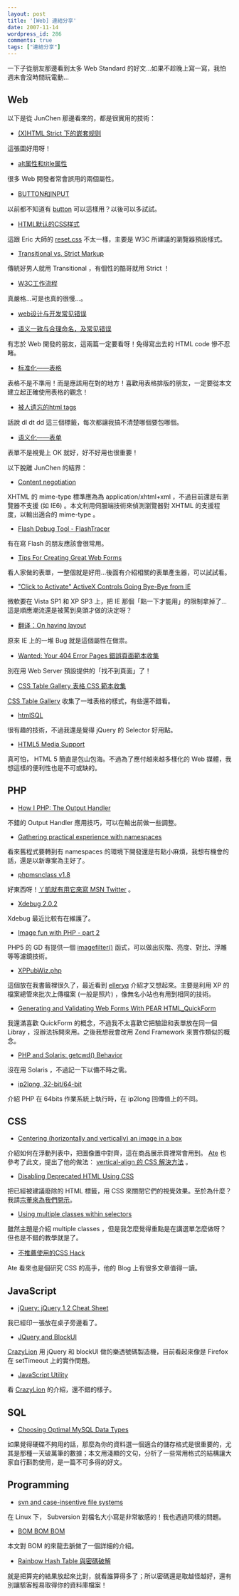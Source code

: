 ```yaml
---
layout: post
title: '[Web] 連結分享'
date: 2007-11-14
wordpress_id: 286
comments: true
tags: ["連結分享"]
---
```


一下子從朋友那邊看到太多 Web Standard 的好文...如果不趁晚上寫一寫，我怕週末會沒時間玩電動...

<!--more-->

## Web

以下是從 JunChen 那邊看來的，都是很實用的技術：

* [(X)HTML Strict 下的嵌套规则](http://www.junchenwu.com/2007/01/allowed_nesting_of_elements_in_html_4_strict_and_xhtml_10_strict.html)

這張圖好用呀！

* [alt属性和title属性](http://www.junchenwu.com/2005/05/alttitle.html)

很多 Web 開發者常會誤用的兩個屬性。 

* [BUTTON和INPUT](http://www.junchenwu.com/2006/01/buttoninput.html)

以前都不知道有 [button](http://www.w3schools.com/tags/tag_button.asp) 可以這樣用？以後可以多試試。

* [HTML默认的CSS样式](http://www.junchenwu.com/2005/05/htmlcss.html)

這跟 Eric 大師的 [reset.css](http://meyerweb.com/eric/thoughts/2007/05/01/reset-reloaded/) 不太一樣，主要是 W3C 所建議的瀏覽器預設樣式。

* [Transitional vs. Strict Markup](http://www.junchenwu.com/2006/01/transitional_vs_strict_markup.html)

傳統好男人就用 Transitional ，有個性的酷哥就用 Strict ！

* [W3C工作流程](http://www.junchenwu.com/2006/04/w3c_workflow.html)

真嚴格...可是也真的很慢...。

* [web设计与开发常见错误](http://www.junchenwu.com/2005/12/web_development_mistakes.html)

* [语义一致与合理命名，及常见错误](http://www.junchenwu.com/2006/01/xhtml.html)

有志於 Web 開發的朋友，這兩篇一定要看呀！免得寫出去的 HTML code 慘不忍睹。 

* [标准化——表格](http://www.junchenwu.com/2005/05/post_18.html)

表格不是不準用！而是應該用在對的地方！喜歡用表格排版的朋友，一定要從本文建立起正確使用表格的觀念！

* [被人遗忘的html tags](http://www.junchenwu.com/2005/11/html_tags.html)

話說 dl dt dd 這三個標籤，每次都讓我搞不清楚哪個要包哪個。

* [语义化——表单](http://www.junchenwu.com/2005/07/accessible_forms.html)

表單不是視覺上 OK 就好，好不好用也很重要！ 



以下脫離 JunChen 的結界： 

* [Content negotiation](http://www.456bereastreet.com/archive/200408/content_negotiation/)

XHTML 的 mime-type 標準應為為 application/xhtml+xml ，不過目前還是有瀏覽器不支援 (如 IE6) 。本文利用伺服端技術來偵測瀏覽器對 XHTML 的支援程度，以輸出適合的 mime-type 。

* [Flash Debug Tool - FlashTracer](http://blog.eddie.com.tw/2007/11/11/flash-debug-tool-flashtracer)

有在寫 Flash 的朋友應該會很常用。

* [Tips For Creating Great Web Forms](http://css-tricks.com/tips-for-creating-great-web-forms/)

看人家做的表單，一整個就是好用...後面有介紹相關的表單產生器，可以試試看。

* ["Click to Activate" ActiveX Controls Going Bye-Bye from IE](http://technologyexpert.blogspot.com/2007/11/click-to-activate-activex-controls.html)

微軟要在 Vista SP1 和 XP SP3 上，把 IE 那個「點一下才能用」的限制拿掉了...這是順應潮流還是被罵到臭頭才做的決定呀？

* [翻译：On having layout](http://old9.blogsome.com/2006/04/11/onhavinglayout/)

原來 IE 上的一堆 Bug 就是這個屬性在做祟。

* [Wanted: Your 404 Error Pages 錯誤頁面範本收集](http://blog.roodo.com/chhuang/archives/4464047.html)

別在用 Web Server 預設提供的「找不到頁面」了！

* [CSS Table Gallery 表格 CSS 範本收集](http://blog.roodo.com/chhuang/archives/4464087.html)

[CSS Table Gallery](http://icant.co.uk/csstablegallery/index.php) 收集了一堆表格的樣式，有些還不錯看。

* [htmlSQL](http://crazylion.wordpress.com/2007/11/12/htmlsql/)

很有趣的技術，不過我還是覺得 jQuery 的 Selector 好用點。

* [HTML5 Media Support](http://webkit.org/blog/140/html5-media-support/)

真可怕， HTML 5 簡直是包山包海。不過為了應付越來越多樣化的 Web 媒體，我想這樣的便利性也是不可或缺的。



## PHP

* [How I PHP: The Output Handler](http://blog.adaniels.nl/?p=59)

不錯的 Output Handler 應用技巧，可以在輸出前做一些調整。

* [Gathering practical experience with namespaces](http://www.stubbles.org/archives/33-Gathering-practical-experience-with-namespaces.html)

看來舊程式要轉到有 namespaces 的環境下開發還是有點小麻煩，我想有機會的話，還是以新專案為主好了。 

* [phpmsnclass v1.8](http://blog.teatime.com.tw/1/post/271)

好東西呀！[丫凱就有用它來寫 MSN Twitter](http://blog.darkhero.net/articles/view/231) 。

* [Xdebug 2.0.2](http://derickrethans.nl/xdebug_202.php)

Xdebug 最近比較有在維護了。

* [Image fun with PHP - part 2](http://www.phpied.com/image-fun-with-php-part-2/)

PHP5 的 GD 有提供一個 [imagefilter()](http://php.net/imagefilter) 函式，可以做出灰階、亮度、對比、浮雕等等濾鏡技術。

* [XPPubWiz.php](http://tim.digicol.de/xppubwiz/)

這個放在我書籤裡很久了，最近看到 [elleryq](http://blog.sina.com.tw/thinkingless/) 介紹才又想起來。主要是利用 XP 的檔案總管來批次上傳檔案 (一般是照片) ，像無名小站也有用到相同的技術。

* [Generating and Validating Web Forms With PEAR HTML_QuickForm](http://devzone.zend.com/article/2699-Generating-and-Validating-Web-Forms-With-PEAR-html_QuickForm)

我還滿喜歡 QuickForm 的概念，不過我不太喜歡它把驗證和表單放在同一個 Libray ，沒辦法拆開來用。之後我想我會改用 Zend Framework 來實作類似的概念。

* [PHP and Solaris: getcwd() Behavior](http://rob.sun3.org/php-code/php-and-solaris-getcwd-behavior/)

沒在用 Solaris ，不過記一下以備不時之需。

* [ip2long, 32-bit/64-bit](http://blog.milkfarmsoft.com/?p=73)

介紹 PHP 在 64bits 作業系統上執行時，在 ip2long 回傳值上的不同。 



## CSS

* [Centering (horizontally and vertically) an image in a box](http://www.brunildo.org/test/img_center.html)

介紹如何在浮動列表中，把圖像置中對齊，這在商品展示頁裡常會用到。 [Ate](http://atedev.wordpress.com/) 也參考了此文，提出了他的做法： [vertical-align 的 CSS 解決方法](http://atedev.wordpress.com/2007/10/19/vertical-align-%e7%9a%84-css-%e8%a7%a3%e6%b1%ba%e6%96%b9%e6%b3%95/) 。 

* [Disabling Deprecated HTML Using CSS](http://monc.se/kitchen/140/disabling-deprecated-html-using-css)

把已經被建議廢除的 HTML 標籤，用 CSS 來關閉它們的視覺效果。至於為什麼？我請[宗董來為我們開示](http://plog.longwin.com.tw/news-technology/2007/11/12/disable_deprecated_html_css_2007)。

* [Using multiple classes within selectors](http://www.maxdesign.com.au/presentation/multiple-classes/)

雖然主題是介紹 multiple classes ，但是我怎麼覺得重點是在講選單怎麼做呀？但也是不錯的教學就是了。

* [不推薦使用的CSS Hack](http://atedev.wordpress.com/2007/01/11/%e4%b8%8d%e6%8e%a8%e8%96%a6%e4%bd%bf%e7%94%a8%e7%9a%84css-hack/)

Ate 看來也是個研究 CSS 的高手，他的 Blog 上有很多文章值得一讀。 



## JavaScript

* [jQuery: jQuery 1.2 Cheat Sheet](http://labs.colorcharge.com/jquery/)

我已經印一張放在桌子旁邊看了。

* [JQuery and BlockUI](http://crazylion.wordpress.com/2007/11/10/jquery-and-blockui/)

[CrazyLion](http://crazylion.wordpress.com/) 用 jQuery 和 blockUI 做的樂透號碼製造機，目前看起來像是 Firefox 在 setTimeout 上的實作問題。

* [JavaScript Utility](http://crazylion.wordpress.com/2007/11/13/javascript-utility/)

看 [CrazyLion](http://crazylion.wordpress.com/) 的介紹，還不錯的樣子。 



## SQL

* [Choosing Optimal MySQL Data Types](http://bitfilm.net/?p=12)

如果覺得硬碟不夠用的話，那麼為你的資料選一個適合的儲存格式是很重要的，尤其是那種一天破萬筆的數據；本文用淺顯的文句，分析了一些常用格式的結構讓大家自行斟酌使用，是一篇不可多得的好文。



## Programming  

* [svn and case-insentive file systems](http://akrabat.com/2007/11/10/svn-and-case-insentive-file-systems/)

在 Linux 下， Subversion 對檔名大小寫是非常敏感的！我也遇過同樣的問題。

* [BOM BOM BOM](http://atedev.wordpress.com/2007/09/19/bom-bom-bom/)

本文對 BOM 的來龍去脈做了一個詳細的介紹。

* [Rainbow Hash Table 與密碼破解](http://www.itis.tw/node/1023)

就是把算完的結果放起來比對，就看誰算得多了；所以密碼還是取越怪越好，還有別讓駭客輕易取得你的資料庫檔案！


